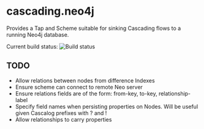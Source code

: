 # cascading.neo4j

Provides a Tap and Scheme suitable for sinking Cascading flows to a running Neo4j database.

Current build status: ![Build status](https://secure.travis-ci.org/pingles/cascading.neo4j.png)

## TODO

* Allow relations between nodes from difference Indexes
* Ensure scheme can connect to remote Neo server
* Ensure relations fields are of the form: from-key, to-key, relationship-label
* Specify field names when persisting properties on Nodes. Will be useful given Cascalog prefixes with ? and !
* Allow relationships to carry properties

